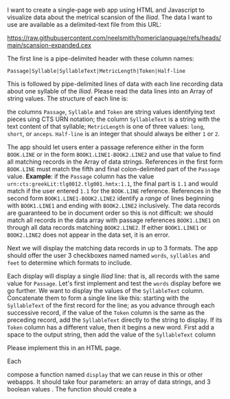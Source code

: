I want to create a single-page web app using HTML and Javascript to visualize data about the metrical scansion of the *Iliad*. The data I want to use are available as a delimited-text file from this URL:

https://raw.githubusercontent.com/neelsmith/homericlanguage/refs/heads/main/scansion-expanded.cex


The first line is a pipe-delimited header with these column names:

`Passage|Syllable|SyllableText|MetricLength|Token|Half-line`

This is followed by pipe-delimited lines of data with each line recording data about one syllable of the *Iliad*. Please read the data lines into an Array of string values. The structure of each line is:

the columns `Passage`, `Syllable` and `Token` are string values identifying text pieces uing CTS URN notation; the column `SyllableText` is a string with the text content of that syllable; `MetricLength` is one of three values: `long`, `short`, or `anceps`. `Half-line` is an integer that should always be either `1` or `2`.

The app should let users enter a passage reference either in the form `BOOK.LINE` or in the form `BOOK1.LINE1-BOOK2.LINE2` and use that value to find all matching records in the Array of data strings. References in the first form `BOOK.LINE` must match the fifth and final colon-delimited part of the `Passage` value. **Example**: if the `Passage` column has the value `urn:cts:greekLit:tlg0012.tlg001.hmtx:1.1`, the final part is `1.1` and would match if the user entered `1.1` for the `BOOK.LINE` reference. References in the second form `BOOK1.LINE1-BOOK2.LINE2` identify a *range* of lines beginning with `BOOK1.LINE1` and ending with `BOOK2.LINE2` inclusively. The data records are guaranteed to be in document order so this is not difficult: we should match all records in the data array with passage references `BOOK1.LINE1` on through all data records matching `BOOK2.LINE2`. If either `BOOK1.LINE1` or `BOOK2.LINE2` does not appear in the data set, it is an error.

Next we will display the matching data records in up to 3 formats. The app should offer the user 3 checkboxes named named `words`, `syllables` and `feet` to determine which formats to incliude.

Each display will display a single *Iliad* line: that is, all records with the same value for `Passage`. Let's first implement and test the `words` display before we go further. We want to display the values of the `SyllableText` column. Concatenate them to form a single line like this: starting with the `SyllableText` of the first record for the line; as you advance through each successive record, if the value of the `Token` column is the same as the preceding record, add the `SyllableText` directly to the string to display. If its `Token` column has a different value, then it begins a new word. First add a space to the output string, then add the value of the `SyllableText` column


Please implement this in an HTML page.


Each

compose a function named `display` that we can reuse in this or other webapps. It should take four parameters: an array of data strings, and 3 boolean values . The function should create a 